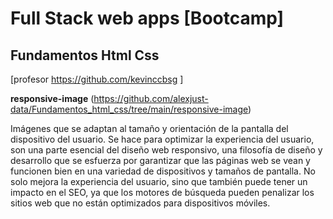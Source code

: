 # Full Stack web apps [Bootcamp]
## Fundamentos Html Css
 [profesor  https://github.com/kevinccbsg ]


**responsive-image**
(https://github.com/alexjust-data/Fundamentos_html_css/tree/main/responsive-image)

Imágenes que se adaptan al tamaño y orientación de la pantalla del dispositivo del usuario. Se hace para optimizar la experiencia del usuario, son una parte esencial del diseño web responsivo, una filosofía de diseño y desarrollo que se esfuerza por garantizar que las páginas web se vean y funcionen bien en una variedad de dispositivos y tamaños de pantalla. No solo mejora la experiencia del usuario, sino que también puede tener un impacto en el SEO, ya que los motores de búsqueda pueden penalizar los sitios web que no están optimizados para dispositivos móviles.
